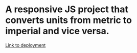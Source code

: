 # A responsive JS project that converts units from metric to imperial and vice versa.

[Link to deployment](https://kailasunitconverter.netlify.app/)

